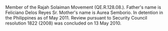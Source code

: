 Member of the Rajah Solaiman Movement (QE.R.128.08.). Father's name is
Feliciano Delos Reyes Sr. Mother's name is Aurea Semborio. In detention in the 
Philippines as of May 2011. Review pursuant to Security Council resolution 1822 
(2008) was concluded on 13 May 2010. 
